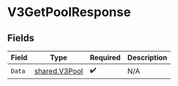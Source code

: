 # V3GetPoolResponse


## Fields

| Field                                                 | Type                                                  | Required                                              | Description                                           |
| ----------------------------------------------------- | ----------------------------------------------------- | ----------------------------------------------------- | ----------------------------------------------------- |
| `Data`                                                | [shared.V3Pool](../../../pkg/models/shared/v3pool.md) | :heavy_check_mark:                                    | N/A                                                   |